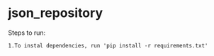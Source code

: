 # json_repository

Steps to run:

    1.To instal dependencies, run 'pip install -r requirements.txt'